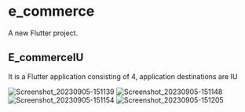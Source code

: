 # e_commerce

A new Flutter project.

## E_commerceIU

It is a Flutter application consisting of 4, application destinations are IU

![Screenshot_20230905-151139](https://github.com/mohammed452/E_commersIU/assets/81010206/d7ed0cbf-32ae-4036-a4aa-205757bc2fa1)
![Screenshot_20230905-151148](https://github.com/mohammed452/E_commersIU/assets/81010206/31a58f56-9629-4576-81e6-d80ac312d8c7)
![Screenshot_20230905-151154](https://github.com/mohammed452/E_commersIU/assets/81010206/9f564138-41d6-4d3c-94f1-060b4f452b02)
![Screenshot_20230905-151205](https://github.com/mohammed452/E_commersIU/assets/81010206/d962e8c2-26a5-4434-9536-673b12b4531d)
